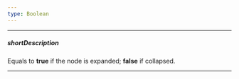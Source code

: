 ```yaml
---
type: Boolean
---
```

---
##### shortDescription
Equals to **true** if the node is expanded; **false** if collapsed.

---
